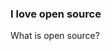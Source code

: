 <h3 data-bespoke-bullet>I love open source</h3>
<span data-bespoke-bullet>What is open source?</span>